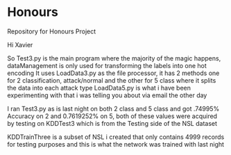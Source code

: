 # Honours
Repository for Honours Project

Hi Xavier

So Test3.py is the main program where the majority of the magic happens, dataManagement is only used for transforming the labels into one hot encoding 
It uses LoadData3.py as the file processor, it has 2 methods one for 2 classification, attack/normal and the other for 5 class where it splits the data into each attack type
LoadData5.py is what i have been experimenting with that i was telling you about via email the other day

I ran Test3.py as is last night on both 2 class and 5 class and got .74995% Accuracy on 2 and 0.7619252% on 5, both of these values were acquired by testing on KDDTest3 which is from the Testing side of the NSL dataset

KDDTrainThree is a subset of NSL i created that only contains 4999 records for testing purposes and this is what the network was trained with last night 
